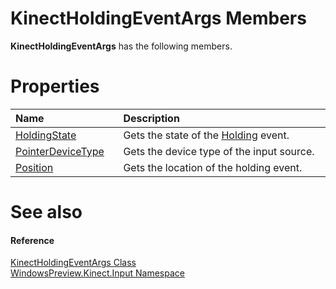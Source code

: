 KinectHoldingEventArgs Members  
==============================  

**KinectHoldingEventArgs** has the following members.  

<span id="publicpropertiesSection"></span>

Properties  
==========  

<table>
<colgroup>
<col width="30%" />
<col width="60%" />
</colgroup>
<thead>
<tr class="header">
<th align="left">Name</th>
<th align="left">Description</th>
</tr>
</thead>
<tbody>
<tr class="odd">
<td align="left"><a href="Properties/HoldingState_Property.md">HoldingState</a></td>
<td align="left">Gets the state of the <a href="../KinectGestureRecognizer/Events/Holding_Event.md">Holding</a> event.</td>
</tr>
<tr class="even">
<td align="left"><a href="Properties/PointerDeviceType_Property.md">PointerDeviceType</a></td>
<td align="left">Gets the device type of the input source.</td>
</tr>
<tr class="odd">
<td align="left"><a href="Properties/Position_Property.md">Position</a></td>
<td align="left">Gets the location of the holding event.</td>
</tr>
</tbody>
</table>

<span id="ID4EK"></span>

See also  
========  

<span id="ID4EM"></span>
#### Reference  

[KinectHoldingEventArgs Class](../KinectHoldingEventArgs_Class.md)  
 [WindowsPreview.Kinect.Input Namespace](../../Kinect.Input.md)  



<!--Please do not edit the data in the comment block below.-->
<!--
TOCTitle : KinectHoldingEventArgs Members
RLTitle : KinectHoldingEventArgs Members
KeywordF : WindowsPreview.Kinect.Input.KinectHoldingEventArgs
KeywordF : KinectHoldingEventArgs
KeywordK : KinectHoldingEventArgs class
KeywordK : KinectHoldingEventArgs class, all members
KeywordK : WindowsPreview.Kinect.Input.KinectHoldingEventArgs class
HelpPriority : 1
KeywordA : AllMembers.T:WindowsPreview.Kinect.Input.KinectHoldingEventArgs
AssetID : AllMembers.T:WindowsPreview.Kinect.Input.KinectHoldingEventArgs
Locale : en-us
CommunityContent : 1
TargetOS : Windows
TopicType : kbSyntax
DocSet : K4Wv2
ProjType : K4Wv2Proj
Technology : Kinect for Windows
Product : Kinect for Windows SDK v2
productversion : 20
-->
